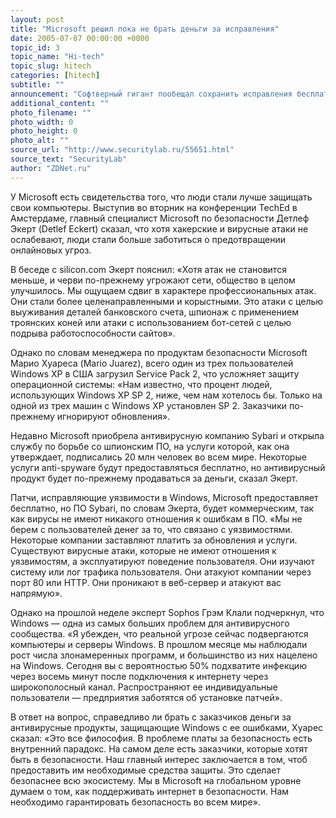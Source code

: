 ```yaml
---
layout: post
title: "Microsoft решил пока не брать деньги за исправления"
date: 2005-07-07 00:00:00 +0000
topic_id: 3
topic_name: "Hi-tech"
topic_slug: hitech
categories: [hitech]
subtitle: ""
announcement: "Софтверный гигант пообещал сохранить исправления бесплатными, но от вирусов будет защищать за деньги."
additional_content: ""
photo_filename: ""
photo_width: 0
photo_height: 0
photo_alt: ""
source_url: "http://www.securitylab.ru/55651.html"
source_text: "SecurityLab"
author: "ZDNet.ru"
---
```

У Microsoft есть свидетельства того, что люди стали лучше защищать свои компьютеры. Выступив во вторник на конференции TechEd в Амстердаме, главный специалист Microsoft по безопасности Детлеф Экерт (Detlef Eckert) сказал, что хотя хакерские и вирусные атаки не ослабевают, люди стали больше заботиться о предотвращении онлайновых угроз.

В беседе с silicon.com Экерт пояснил: «Хотя атак не становится меньше, и черви по-прежнему угрожают сети, общество в целом улучшилось. Мы ощущаем сдвиг в характере профессиональных атак. Они стали более целенаправленными и корыстными. Это атаки с целью выуживания деталей банковского счета, шпионаж с применением троянских коней или атаки с использованием бот-сетей с целью подрыва работоспособности сайтов».

Однако по словам менеджера по продуктам безопасности Microsoft Марио Хуареса (Mario Juarez), всего один из трех пользователей Windows ХР в США загрузил Service Pack 2, что усложняет защиту операционной системы: «Нам известно, что процент людей, использующих Windows XP SP 2, ниже, чем нам хотелось бы. Только на одной из трех машин с Windows ХР установлен SP 2. Заказчики по-прежнему игнорируют обновления».

Недавно Microsoft приобрела антивирусную компанию Sybari и открыла службу по борьбе со шпионским ПО, на услуги которой, как она утверждает, подписались 20 млн человек во всем мире. Некоторые услуги anti-spyware будут предоставляться бесплатно, но антивирусный продукт будет по-прежнему продаваться за деньги, сказал Экерт.

Патчи, исправляющие уязвимости в Windows, Microsoft предоставляет бесплатно, но ПО Sybari, по словам Экерта, будет коммерческим, так как вирусы не имеют никакого отношения к ошибкам в ПО. «Мы не берем с пользователей денег за то, что связано с уязвимостями. Некоторые компании заставляют платить за обновления и услуги. Существуют вирусные атаки, которые не имеют отношения к уязвимостям, а эксплуатируют поведение пользователя. Они изучают систему или лог трафика пользователя. Они атакуют компании через порт 80 или HTTP. Они проникают в веб-сервер и атакуют вас напрямую».

Однако на прошлой неделе эксперт Sophos Грэм Клали подчеркнул, что Windows — одна из самых больших проблем для антивирусного сообщества. «Я убежден, что реальной угрозе сейчас подвергаются компьютеры и серверы Windows. В прошлом месяце мы наблюдали рост числа злонамеренных программ, и большинство из них нацелено на Windows. Сегодня вы с вероятностью 50% подхватите инфекцию через восемь минут после подключения к интернету через широкополосный канал. Распространяют ее индивидуальные пользователи — предприятия заботятся об установке патчей».

В ответ на вопрос, справедливо ли брать с заказчиков деньги за антивирусные продукты, защищающие Windows с ее ошибками, Хуарес сказал: «Это все философия. В проблеме платы за безопасность есть внутренний парадокс. На самом деле есть заказчики, которые хотят быть в безопасности. Наш главный интерес заключается в том, чтоб предоставить им необходимые средства защиты. Это сделает безопаснее всю экосистему. Мы в Microsoft на глобальном уровне думаем о том, как поддерживать интернет в безопасности. Нам необходимо гарантировать безопасность во всем мире».
